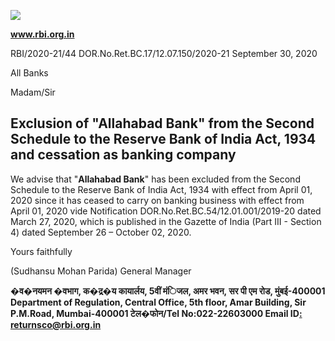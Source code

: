 ![](_page_0_Picture_0.jpeg)

**www.rbi.org.in**

RBI/2020-21/44 DOR.No.Ret.BC.17/12.07.150/2020-21 September 30, 2020

All Banks

Madam/Sir

## **Exclusion of** "**Allahabad Bank" from the Second Schedule to the Reserve Bank of India Act, 1934 and cessation as banking company**

We advise that "**Allahabad Bank**" has been excluded from the Second Schedule to the Reserve Bank of India Act, 1934 with effect from April 01, 2020 since it has ceased to carry on banking business with effect from April 01, 2020 vide Notification DOR.No.Ret.BC.54/12.01.001/2019-20 dated March 27, 2020, which is published in the Gazette of India (Part III - Section 4) dated September 26 – October 02, 2020.

Yours faithfully

(Sudhansu Mohan Parida) General Manager

**�व�नयमन �वभाग, क�द्र�य कायार्लय, 5वीं मंिजल, अमर भवन, सर पी एम रोड, मुंबई-400001 Department of Regulation, Central Office, 5th floor, Amar Building, Sir P.M.Road, Mumbai-400001 टेल�फोन/Tel No:022-22603000 Email ID[: returnsco@rbi.org.in](mailto:returnsco@rbi.org.in)**
